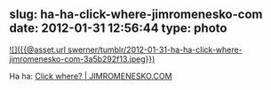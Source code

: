slug: ha-ha-click-where-jimromenesko-com
date: 2012-01-31 12:56:44
type: photo
---

[![]({{@asset.url swerner/tumblr/2012-01-31-ha-ha-click-where-jimromenesko-com-3a5b292f13.jpeg}})](http://jimromenesko.com/2012/01/27/click-where/)

Ha ha: [Click where? | JIMROMENESKO.COM](http://jimromenesko.com/2012/01/27/click-where/)
